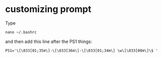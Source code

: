 # customizing prompt

Type

```
nano ~/.bashrc
```

and then add this line after the PS1 things:

```
PS1='\[\033[01;35m\]-\[\033[36m\]-\[\033[01;34m\] \w\[\033[00m\]\$ '
```
